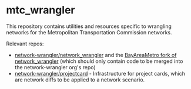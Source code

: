 # mtc_wrangler

This repository contains utilities and resources specific to wrangling networks for the Metropolitan Transportation Commission networks.

Relevant repos:
* [network-wrangler/network_wrangler](https://github.com/network-wrangler/network_wrangler) and the [BayAreaMetro fork of network_wrangler](https://github.com/BayAreaMetro/network_wrangler) (which should only contain code to be merged into the network-wrangler org's repo)
* [network-wrangler/projectcard](https://github.com/network-wrangler/projectcard) - Infrastructure for project cards, which are network diffs to be applied to a network scenario.

